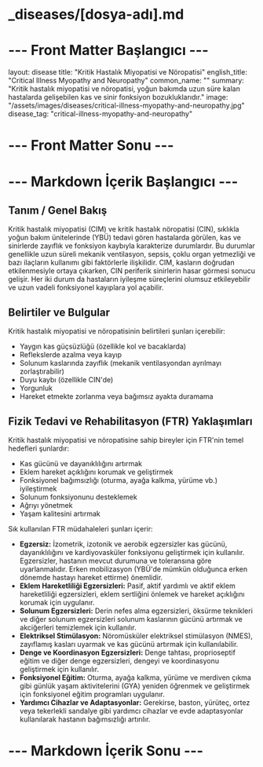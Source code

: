 # _diseases/[dosya-adı].md

# --- Front Matter Başlangıcı ---
layout: disease
title: "Kritik Hastalık Miyopatisi ve Nöropatisi"
english_title: "Critical Illness Myopathy and Neuropathy"
common_name: ""
summary: "Kritik hastalık miyopatisi ve nöropatisi, yoğun bakımda uzun süre kalan hastalarda gelişebilen kas ve sinir fonksiyon bozukluklarıdır."
image: "/assets/images/diseases/critical-illness-myopathy-and-neuropathy.jpg"
disease_tag: "critical-illness-myopathy-and-neuropathy"
# --- Front Matter Sonu ---

# --- Markdown İçerik Başlangıcı ---

## Tanım / Genel Bakış

Kritik hastalık miyopatisi (CIM) ve kritik hastalık nöropatisi (CIN), sıklıkla yoğun bakım ünitelerinde (YBÜ) tedavi gören hastalarda görülen, kas ve sinirlerde zayıflık ve fonksiyon kaybıyla karakterize durumlardır. Bu durumlar genellikle uzun süreli mekanik ventilasyon, sepsis, çoklu organ yetmezliği ve bazı ilaçların kullanımı gibi faktörlerle ilişkilidir. CIM, kasların doğrudan etkilenmesiyle ortaya çıkarken, CIN periferik sinirlerin hasar görmesi sonucu gelişir. Her iki durum da hastaların iyileşme süreçlerini olumsuz etkileyebilir ve uzun vadeli fonksiyonel kayıplara yol açabilir.

## Belirtiler ve Bulgular

Kritik hastalık miyopatisi ve nöropatisinin belirtileri şunları içerebilir:

*   Yaygın kas güçsüzlüğü (özellikle kol ve bacaklarda)
*   Reflekslerde azalma veya kayıp
*   Solunum kaslarında zayıflık (mekanik ventilasyondan ayrılmayı zorlaştırabilir)
*   Duyu kaybı (özellikle CIN'de)
*   Yorgunluk
*   Hareket etmekte zorlanma veya bağımsız ayakta duramama

## Fizik Tedavi ve Rehabilitasyon (FTR) Yaklaşımları

Kritik hastalık miyopatisi ve nöropatisine sahip bireyler için FTR'nin temel hedefleri şunlardır:

*   Kas gücünü ve dayanıklılığını artırmak
*   Eklem hareket açıklığını korumak ve geliştirmek
*   Fonksiyonel bağımsızlığı (oturma, ayağa kalkma, yürüme vb.) iyileştirmek
*   Solunum fonksiyonunu desteklemek
*   Ağrıyı yönetmek
*   Yaşam kalitesini artırmak

Sık kullanılan FTR müdahaleleri şunları içerir:

*   **Egzersiz:** İzometrik, izotonik ve aerobik egzersizler kas gücünü, dayanıklılığını ve kardiyovasküler fonksiyonu geliştirmek için kullanılır. Egzersizler, hastanın mevcut durumuna ve toleransına göre uyarlanmalıdır. Erken mobilizasyon (YBÜ'de mümkün olduğunca erken dönemde hastayı hareket ettirme) önemlidir.
*   **Eklem Hareketliliği Egzersizleri:** Pasif, aktif yardımlı ve aktif eklem hareketliliği egzersizleri, eklem sertliğini önlemek ve hareket açıklığını korumak için uygulanır.
*   **Solunum Egzersizleri:** Derin nefes alma egzersizleri, öksürme teknikleri ve diğer solunum egzersizleri solunum kaslarının gücünü artırmak ve akciğerleri temizlemek için kullanılır.
*   **Elektriksel Stimülasyon:** Nöromüsküler elektriksel stimülasyon (NMES), zayıflamış kasları uyarmak ve kas gücünü artırmak için kullanılabilir.
*   **Denge ve Koordinasyon Egzersizleri:** Denge tahtası, proprioseptif eğitim ve diğer denge egzersizleri, dengeyi ve koordinasyonu geliştirmek için kullanılır.
*   **Fonksiyonel Eğitim:** Oturma, ayağa kalkma, yürüme ve merdiven çıkma gibi günlük yaşam aktivitelerini (GYA) yeniden öğrenmek ve geliştirmek için fonksiyonel eğitim programları uygulanır.
*   **Yardımcı Cihazlar ve Adaptasyonlar:** Gerekirse, baston, yürüteç, ortez veya tekerlekli sandalye gibi yardımcı cihazlar ve evde adaptasyonlar kullanılarak hastanın bağımsızlığı artırılır.

# --- Markdown İçerik Sonu ---